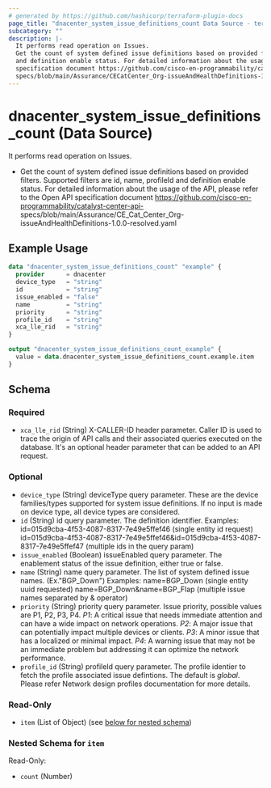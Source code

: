 ```yaml
---
# generated by https://github.com/hashicorp/terraform-plugin-docs
page_title: "dnacenter_system_issue_definitions_count Data Source - terraform-provider-dnacenter"
subcategory: ""
description: |-
  It performs read operation on Issues.
  Get the count of system defined issue definitions based on provided filters. Supported filters are id, name, profileId
  and definition enable status. For detailed information about the usage of the API, please refer to the Open API
  specification document https://github.com/cisco-en-programmability/catalyst-center-api-
  specs/blob/main/Assurance/CECatCenter_Org-issueAndHealthDefinitions-1.0.0-resolved.yaml
---
```


# dnacenter_system_issue_definitions_count (Data Source)

It performs read operation on Issues.

- Get the count of system defined issue definitions based on provided filters. Supported filters are id, name, profileId
and definition enable status. For detailed information about the usage of the API, please refer to the Open API
specification document https://github.com/cisco-en-programmability/catalyst-center-api-
specs/blob/main/Assurance/CE_Cat_Center_Org-issueAndHealthDefinitions-1.0.0-resolved.yaml

## Example Usage

```terraform
data "dnacenter_system_issue_definitions_count" "example" {
  provider      = dnacenter
  device_type   = "string"
  id            = "string"
  issue_enabled = "false"
  name          = "string"
  priority      = "string"
  profile_id    = "string"
  xca_lle_rid   = "string"
}

output "dnacenter_system_issue_definitions_count_example" {
  value = data.dnacenter_system_issue_definitions_count.example.item
}
```

<!-- schema generated by tfplugindocs -->
## Schema

### Required

- `xca_lle_rid` (String) X-CALLER-ID header parameter. Caller ID is used to trace the origin of API calls and their associated queries executed on the database. It's an optional header parameter that can be added to an API request.

### Optional

- `device_type` (String) deviceType query parameter. These are the device families/types supported for system issue definitions. If no input is made on device type, all device types are considered.
- `id` (String) id query parameter. The definition identifier.
Examples:
id=015d9cba-4f53-4087-8317-7e49e5ffef46 (single entity id request)
id=015d9cba-4f53-4087-8317-7e49e5ffef46&id=015d9cba-4f53-4087-8317-7e49e5ffef47 (multiple ids in the query param)
- `issue_enabled` (Boolean) issueEnabled query parameter. The enablement status of the issue definition, either true or false.
- `name` (String) name query parameter. The list of system defined issue names. (Ex."BGP_Down")
Examples:
name=BGP_Down (single entity uuid requested)
name=BGP_Down&name=BGP_Flap (multiple issue names separated by & operator)
- `priority` (String) priority query parameter. Issue priority, possible values are P1, P2, P3, P4.
*P1*: A critical issue that needs immediate attention and can have a wide impact on network operations.
*P2*: A major issue that can potentially impact multiple devices or clients.
*P3*: A minor issue that has a localized or minimal impact.
*P4*: A warning issue that may not be an immediate problem but addressing it can optimize the network performance.
- `profile_id` (String) profileId query parameter. The profile identier to fetch the profile associated issue defintions. The default is *global*. Please refer Network design profiles documentation for more details.

### Read-Only

- `item` (List of Object) (see [below for nested schema](#nestedatt--item))

<a id="nestedatt--item"></a>
### Nested Schema for `item`

Read-Only:

- `count` (Number)
